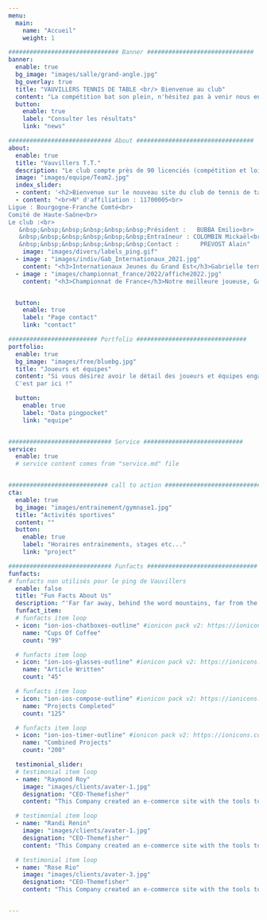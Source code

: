 ```yaml
---
menu:
  main:
    name: "Accueil"
    weight: 1

############################### Banner ##############################
banner:
  enable: true
  bg_image: "images/salle/grand-angle.jpg"
  bg_overlay: true
  title: "VAUVILLERS TENNIS DE TABLE <br/> Bienvenue au club"
  content: "La compétition bat son plein, n'hésitez pas à venir nous encourager !"
  button:
    enable: true
    label: "Consulter les résultats"
    link: "news"

############################# About #################################
about:
  enable: true
  title: "Vauvillers T.T."
  description: "Le club compte près de 90 licenciés (compétition et loisir) et est ouvert à toutes et tous."
  image: "images/equipe/Team2.jpg"
  index_slider:
  - content: '<h2>Bienvenue sur le nouveau site du club de tennis de table de Vauvillers.</h2><h4>Nous faisons peau neuve <i class="ion-happy-outline"></i></h4>'
  - content: "<br>N° d'affiliation : 11700005​<br>
Ligue : Bourgogne-Franche Comté<br>
Comité de Haute-Saône<br>
Le club :<br>
   &nbsp;&nbsp;&nbsp;&nbsp;&nbsp;&nbsp;Président :   BUBBA Emilio<br>
   &nbsp;&nbsp;&nbsp;&nbsp;&nbsp;&nbsp;Entraîneur : COLOMBIN Mickaël<br>
   &nbsp;&nbsp;&nbsp;&nbsp;&nbsp;&nbsp;Contact :      PREVOST Alain"
    image: "images/divers/labels_ping.gif" 
  - image : "images/indiv/Gab_Internationaux_2021.jpg"
    content: "<h3>Internationaux Jeunes du Grand Est</h3>Gabrielle termine sur <a href=./news/gab_internationaux2021>le podium de sa catégorie</a> « benjamines 1 » sur sa première sortie avec la délégation de Bourgogne Franche-Comté !!!"
  - image : "images/championnat_france/2022/affiche2022.jpg"
    content: "<h3>Championnat de France</h3>Notre meilleure joueuse, Gabrielle, participe <a href=./news/gab_france2022>aux championnats de France Benjamin(e)s</a> à Joué Lès Tours !!!"


  button:
    enable: true
    label: "Page contact"
    link: "contact"

######################### Portfolio ###############################
portfolio:
  enable: true
  bg_image: "images/free/bluebg.jpg"
  title: "Joueurs et équipes"
  content: "Si vous désirez avoir le détail des joueurs et équipes engagés (merci pingpocket!) 
  C'est par ici !"

  button:
    enable: true
    label: "Data pingpocket"
    link: "equipe"


############################# Service ############################
service:
  enable: true
  # service content comes from "service.md" file


############################ call to action ###########################
cta:
  enable: true
  bg_image: "images/entrainement/gymnase1.jpg"
  title: "Activités sportives"
  content: ""
  button:
    enable: true
    label: "Horaires entrainements, stages etc..."
    link: "project"

############################# Funfacts ###############################
funfacts:
# funfacts non utilisés pour le ping de Vauvillers
  enable: false
  title: "Fun Facts About Us"
  description: "'Far far away, behind the word mountains, far from the countries Vokalia and Consonantia, <br> there live the blind texts. Separated they live in Bookmarksgrove right at the coast of the Semantics'"
  funfact_item:
  # funfacts item loop
  - icon: "ion-ios-chatboxes-outline" #ionicon pack v2: https://ionicons.com/v2/
    name: "Cups Of Coffee"
    count: "99"

  # funfacts item loop
  - icon: "ion-ios-glasses-outline" #ionicon pack v2: https://ionicons.com/v2/
    name: "Article Written"
    count: "45"

  # funfacts item loop
  - icon: "ion-ios-compose-outline" #ionicon pack v2: https://ionicons.com/v2/
    name: "Projects Completed"
    count: "125"

  # funfacts item loop
  - icon: "ion-ios-timer-outline" #ionicon pack v2: https://ionicons.com/v2/
    name: "Combined Projects"
    count: "200"

  testimonial_slider:
  # testimonial item loop
  - name: "Raymond Roy"
    image: "images/clients/avater-1.jpg"
    designation: "CEO-Themefisher"
    content: "This Company created an e-commerce site with the tools to make our business a success, with innovative ideas we feel that our site has unique elements that make us stand out from the crowd."

  # testimonial item loop
  - name: "Randi Renin"
    image: "images/clients/avater-1.jpg"
    designation: "CEO-Themefisher"
    content: "This Company created an e-commerce site with the tools to make our business a success, with innovative ideas we feel that our site has unique elements that make us stand out from the crowd."

  # testimonial item loop
  - name: "Rose Rio"
    image: "images/clients/avater-3.jpg"
    designation: "CEO-Themefisher"
    content: "This Company created an e-commerce site with the tools to make our business a success, with innovative ideas we feel that our site has unique elements that make us stand out from the crowd."


---
```

